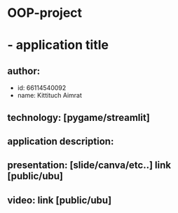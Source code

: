 # OOP-project

# - application title

## author: 

  * id: 66114540092
  * name: Kittituch Aimrat
    
## technology: [pygame/streamlit]

## application description:

## presentation: [slide/canva/etc..] link [public/ubu]

## video: link [public/ubu]

